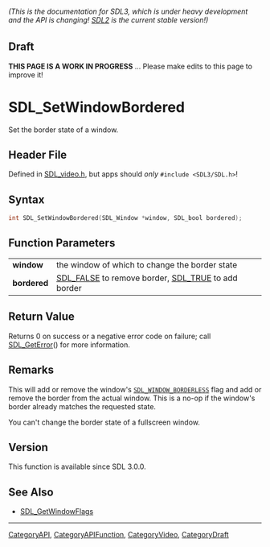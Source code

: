 ###### (This is the documentation for SDL3, which is under heavy development and the API is changing! [SDL2](https://wiki.libsdl.org/SDL2/) is the current stable version!)

## Draft

**THIS PAGE IS A WORK IN PROGRESS** ... Please make edits to this page to improve it!



<!-- #*^*^*^*^*See https://wiki.libsdl.org/SGFunctions for details on editing this page*^*^*^*^* -->
# SDL_SetWindowBordered

Set the border state of a window.

## Header File

Defined in [SDL_video.h](https://github.com/libsdl-org/SDL/blob/main/include/SDL3/SDL_video.h), but apps should _only_ `#include <SDL3/SDL.h>`!

## Syntax

```c
int SDL_SetWindowBordered(SDL_Window *window, SDL_bool bordered);

```

## Function Parameters

|                  |                                                                             |
| ---------------- | --------------------------------------------------------------------------- |
| **window**       | the window of which to change the border state                              |
| **bordered**     | [SDL_FALSE](SDL_FALSE) to remove border, [SDL_TRUE](SDL_TRUE) to add border |

## Return Value

Returns 0 on success or a negative error code on failure; call
[SDL_GetError](SDL_GetError)() for more information.

## Remarks

This will add or remove the window's
[`SDL_WINDOW_BORDERLESS`](SDL_WINDOW_BORDERLESS) flag and add or remove the
border from the actual window. This is a no-op if the window's border
already matches the requested state.

You can't change the border state of a fullscreen window.

## Version

This function is available since SDL 3.0.0.

## See Also

* [SDL_GetWindowFlags](SDL_GetWindowFlags)

----
[CategoryAPI](CategoryAPI), [CategoryAPIFunction](CategoryAPIFunction), [CategoryVideo](CategoryVideo), [CategoryDraft](CategoryDraft)
<!-- #See the Style Guide for instructions on editing the footer. -->


